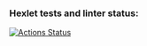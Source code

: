 ### Hexlet tests and linter status:
[![Actions Status](https://github.com/EllySmith/frontend-project-12/actions/workflows/hexlet-check.yml/badge.svg)](https://github.com/EllySmith/frontend-project-12/actions)